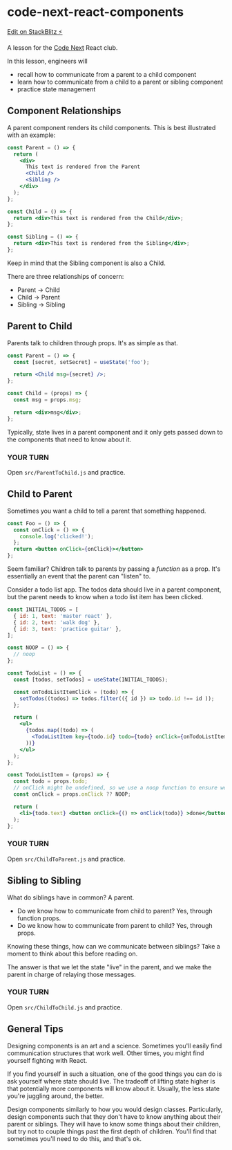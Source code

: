 # code-next-react-components

[Edit on StackBlitz ⚡️](https://stackblitz.com/edit/code-next-react-components)

A lesson for the [Code Next](https://codenext.withgoogle.com/) React club.

In this lesson, engineers will

- recall how to communicate from a parent to a child component
- learn how to communicate from a child to a parent or sibling component
- practice state management

## Component Relationships

A parent component renders its child components. This is best illustrated with an example:

```jsx
const Parent = () => {
  return (
    <div>
      This text is rendered from the Parent
      <Child />
      <Sibling />
    </div>
  );
};

const Child = () => {
  return <div>This text is rendered from the Child</div>;
};

const Sibling = () => {
  return <div>This text is rendered from the Sibling</div>;
};
```

Keep in mind that the Sibling component is also a Child. 

There are three relationships of concern:

- Parent -> Child
- Child -> Parent
- Sibling -> Sibling

## Parent to Child

Parents talk to children through props. It's as simple as that.

```jsx
const Parent = () => {
  const [secret, setSecret] = useState('foo');

  return <Child msg={secret} />;
};

const Child = (props) => {
  const msg = props.msg;

  return <div>msg</div>;
};
```

Typically, state lives in a parent component and it only gets passed down to the components that need to know about it.

### YOUR TURN

Open `src/ParentToChild.js` and practice.

## Child to Parent

Sometimes you want a child to tell a parent that something happened.

```jsx
const Foo = () => {
  const onClick = () => {
    console.log('clicked!');
  };
  return <button onClick={onClick}></button>
};
```

Seem familiar? Children talk to parents by passing a _function_ as a prop. It's essentially an event that the parent can "listen" to.

Consider a todo list app. The todos data should live in a parent component, but the parent needs to know when a todo list item has been clicked.

```jsx
const INITIAL_TODOS = [
  { id: 1, text: 'master react' },
  { id: 2, text: 'walk dog' },
  { id: 3, text: 'practice guitar' },
];

const NOOP = () => {
  // noop
};

const TodoList = () => {
  const [todos, setTodos] = useState(INITIAL_TODOS);

  const onTodoListItemClick = (todo) => {
    setTodos((todos) => todos.filter(({ id }) => todo.id !== id ));
  };

  return (
    <ul>
      {todos.map((todo) => (
        <TodoListItem key={todo.id} todo={todo} onClick={onTodoListItemClick} />
      ))}
    </ul>
  );
};

const TodoListItem = (props) => {
  const todo = props.todo;
  // onClick might be undefined, so we use a noop function to ensure we can call it.
  const onClick = props.onClick ?? NOOP;

  return (
    <li>{todo.text} <button onClick={() => onClick(todo)} >done</button></li>
  );
};
```

### YOUR TURN

Open `src/ChildToParent.js` and practice.

## Sibling to Sibling

What do siblings have in common? A parent.

- Do we know how to communicate from child to parent? Yes, through function props.
- Do we know how to communicate from parent to child? Yes, through props.

Knowing these things, how can we communicate between siblings? Take a moment to think about this before reading on.

The answer is that we let the state "live" in the parent, and we make the parent in charge of relaying those messages.

### YOUR TURN

Open `src/ChildToChild.js` and practice.

## General Tips

Designing components is an art and a science. Sometimes you'll easily find communication structures that work well. Other times, you might find yourself fighting with React.

If you find yourself in such a situation, one of the good things you can do is ask yourself where state should live. The tradeoff of lifting state higher is that potentially more components will know about it. Usually, the less state you're juggling around, the better.

Design components similarly to how you would design classes. Particularly, design components such that they don't have to know anything about their parent or siblings. They will have to know some things about their children, but try not to couple things past the first depth of children. You'll find that sometimes you'll need to do this, and that's ok.